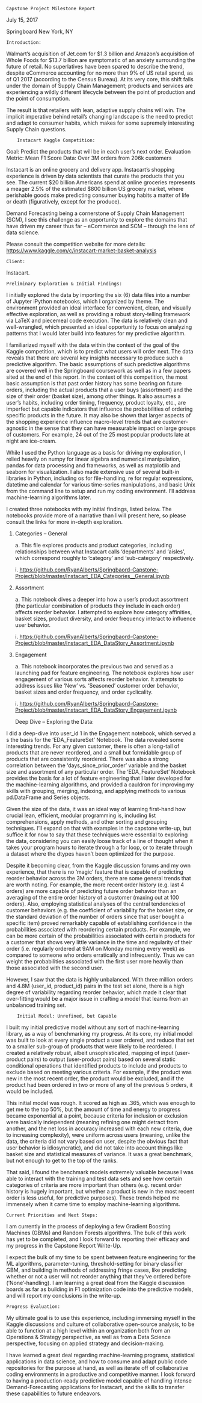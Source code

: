	Capstone Project Milestone Report

July 15, 2017


Springboard
New York, NY
 
 
	Introduction: 
Walmart’s acquisition of Jet.com for $1.3 billion and Amazon’s acquisition of Whole Foods for $13.7 billion are symptomatic of an anxiety surrounding the future of retail. No superlatives have been spared to describe the trend, despite eCommerce accounting for no more than 9% of US retail spend, as of Q1 2017 (according to the Census Bureau). At its very core, this shift falls under the domain of Supply Chain Management; products and services are experiencing a wildly different lifecycle between the point of production and the point of consumption.  

The result is that retailers with lean, adaptive supply chains will win. The implicit imperative behind retail’s changing landscape is the need to predict and adapt to consumer habits, which makes for some supremely interesting Supply Chain questions. 

        Instacart Kaggle Competition: 
Goal: Predict the products that will be in each user’s next order. 
Evaluation Metric: Mean F1 Score
Data: Over 3M orders from 206k customers

Instacart is an online grocery and delivery app. Instacart’s shopping experience is driven by data scientists that curate the products that you see. The current $20 billion Americans spend at online groceries represents a meager 2.5% of the estimated $800 billion US grocery market, where perishable goods make predicting consumer buying habits a matter of life or death (figuratively, except for the produce). 

Demand Forecasting being a cornerstone of Supply Chain Management (SCM), I see this challenge as an opportunity to explore the domains that have driven my career thus far – eCommerce and SCM – through the lens of data science. 

Please consult the competition website for more details:
https://www.kaggle.com/c/instacart-market-basket-analysis

	Client:

Instacart. 
	
	Preliminary Exploration & Initial Findings:

I initially explored the data by importing the six (6) data files into a number of Jupyter iPython notebooks, which I organized by theme. The environment provided an ideal interface for convenient, clean, and visually effective exploration, as well as providing a robust story-telling framework via LaTeX and piecemeal code execution. The data is relatively clean and well-wrangled, which presented an ideal opportunity to focus on analyzing patterns that I would later build into features for my predictive algorithm. 

I familiarized myself with the data within the context of the goal of the Kaggle competition, which is to predict what users will order next. The data reveals that there are several key insights necessary to produce such a predictive algorithm. The basic assumptions of such predictive algorithms are covered well in the Springboard coursework as well as in a few papers sited at the end of this report. In the context of this competition, the most basic assumption is that past order history has some bearing on future orders, including the actual products that a user buys (assortment) and the size of their order (basket size), among other things. It also assumes a user’s habits, including order timing, frequency, product loyalty, etc., are imperfect but capable indicators that influence the probabilities of ordering specific products in the future. It may also be shown that larger aspects of the shopping experience influence macro-level trends that are customer-agnostic in the sense that they can have measurable impact on large groups of customers. For example, 24 out of the 25 most popular products late at night are ice-cream. 

While I used the Python language as a basis for driving my exploration, I relied heavily on numpy for linear algebra and numerical manipulation, pandas for data processing and frameworks, as well as matplotlib and seaborn for visualization. I also made extensive use of several built-in libraries in Python, including os for file-handling, re for regular expressions, datetime and calendar for various time-series manipulations, and basic Unix from the command line to setup and run my coding environment. I’ll address machine-learning algorithms later.

I created three notebooks with my initial findings, listed below. The notebooks provide more of a narrative than I will present here, so please consult the links for more in-depth exploration.


1.	Categories – General
	
	a.	This file explores products and product categories, including relationships between what Instacart calls ‘departments’ and ‘aisles’, which correspond roughly to ‘category’ and ‘sub-category’ respectively. 
	
	i.	https://github.com/RyanAlberts/Springbaord-Capstone-Project/blob/master/Instacart_EDA_Categories__General.ipynb
2.	Assortment
	
	a.	This notebook dives a deeper into how a user’s product assortment (the particular combination of products they include in each order) affects reorder behavior. I attempted to explore how category affinities, basket sizes, product diversity, and order frequency  interact to influence user behavior. 
	
	i.	 https://github.com/RyanAlberts/Springbaord-Capstone-Project/blob/master/Instacart_EDA_DataStory_Assortment.ipynb
3.	Engagement
	
	a.	This notebook incorporates the previous two and served as a launching pad for feature engineering. The notebook explores how user engagement of various sorts affects reorder behavior. It attempts to address issues like ‘New’ vs. ‘Seasoned’ customer order behavior, basket sizes and order frequency, and order cyclicality.
	
	i.	https://github.com/RyanAlberts/Springbaord-Capstone-Project/blob/master/Instacart_EDA_DataStory_Engagement.ipynb
	
       Deep Dive – Exploring the Data: 
	
I did a deep-dive into user_id 1 in the Engagement notebook, which served a s the basis for the ‘EDA_FeatureSet’ Notebook. The data revealed some interesting trends. For any given customer, there is often a long-tail of products that are never reordered, and a small but formidable group of products that are consistently reordered. There was also a strong correlation between the ‘days_since_prior_order’ variable and the basket size and assortment of any particular order. The ‘EDA_FeatureSet’ Notebook provides the basis for a lot of feature engineering that I later developed for the machine-learning algorithms, and provided a cauldron for improving my skills with grouping, merging, indexing, and applying methods to various pd.DataFrame and Series objects. 

Given the size of the data, it was an ideal way of learning first-hand how crucial lean, efficient, modular programming is, including list comprehensions, apply methods, and other sorting and grouping techniques. I’ll expand on that with examples in the capstone write-up, but suffice it for now to say that these techniques were essential to exploring the data, considering you can easily loose track of a line of thought when it takes your program hours to iterate through a for loop, or to iterate through a dataset where the dtypes haven’t been optimized for the purpose. 

Despite it becoming clear, from the Kaggle discussion forums and my own experience, that there is no ‘magic’ feature that is capable of predicting reorder behavior across the 3M orders, there are some general trends that are worth noting. For example, the more recent order history (e.g. last 4 orders) are more capable of predicting future order behavior than an averaging of the entire order history of a customer (maxing out at 100 orders). Also, employing statistical analyses of the central tendencies of customer behaviors (e.g. the coefficient of variability for the basket size, or the standard deviation of the number of orders since that user bought a specific item) proved remarkably capable of establishing confidence in the probabilities associated with reordering certain products. For example, we can be more certain of the probabilities associated with certain products for a customer that shows very little variance in the time and regularity of their order (i.e. regularly ordered at 9AM on Monday morning every week) as compared to someone who orders erratically and infrequently. Thus we can weight the probabilities associated with the first user more heavily than those associated with the second user. 

However, I saw that the data is highly unbalanced. With three million orders and 4.8M (user_id, product_id) pairs in the test set alone, there is a high degree of variability regarding reorder behavior, which made it clear that over-fitting would be a major issue in crafting a model that learns from an unbalanced training set. 
	
        Initial Model: Unrefined, but Capable 

I built my initial predictive model without any sort of machine-learning library, as a way of benchmarking my progress. At its core, my initial model was built to look at every single product a user ordered, and reduce that set to a smaller sub-group of products that were likely to be reordered. I created a relatively robust, albeit unsophisticated, mapping of input (user-product pairs) to output (user-product pairs) based on several static conditional operations that identified products to include and products to exclude based on meeting various criteria. For example, if the product was new in the most recent order, the product would be excluded, and if the product had been ordered in two or more of any of the previous 5 orders, it would be included. 

This initial model was rough. It scored as high as .365, which was enough to get me to the top 50%, but the amount of time and energy to progress became exponential at a point, because criteria for inclusion or exclusion were basically independent (meaning refining one might detract from another, and the net loss in accuracy increased with each new criteria, due to increasing complexity), were uniform across users (meaning, unlike the data, the criteria did not vary based on user, despite the obvious fact that user behavior is idiosyncratic), and did not take into account things like basket size and statistical measures of variance. It was a great benchmark, but not enough to get to the top of the ranks. 

That said, I found the benchmark models extremely valuable because I was able to interact with the training and test data sets and see how certain categories of criteria are more important than others (e.g. recent order history is hugely important, but whether a product is new in the most recent order is less useful, for predictive purposes). These trends helped me immensely when it came time to employ machine-learning algorithms. 

	Current Priorities and Next Steps:
I am currently in the process of deploying a few Gradient Boosting Machines (GBMs) and Random Forests algorithms. The bulk of this work has yet to be completed, and I look forward to reporting their efficacy and my progress in the Capstone Report Write-Up. 

I expect the bulk of my time to be spent between feature engineering for the ML algorithms, parameter-tuning, threshold-setting for binary classifier GBM, and building in methods of addressing fringe cases, like predicting whether or not a user will not reorder anything that they’ve ordered before (‘None’-handling). I am learning a great deal from the Kaggle discussion boards as far as building in F1 optimization code into the predictive models, and will report my conclusions in the write-up.

	Progress Evaluation:

My ultimate goal is to use this experience, including immersing myself in the Kaggle discussions and culture of collaborative open-source analysis, to be able to function at a high level within an organization both from an Operations & Strategy perspective, as well as from a Data Science perspective, focusing on applied strategy and decision-making. 

I have learned a great deal regarding machine-learning programs, statistical applications in data science, and how to consume and adapt public code repositories for the purpose at hand, as well as iterate off of collaborative coding environments in a productive and competitive manner. I look forward to having a production-ready predictive model capable of handling intense Demand-Forecasting applications for Instacart, and the skills to transfer these capabilities to future endeavors.
